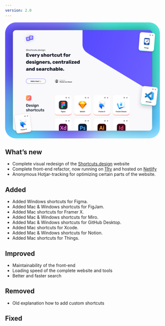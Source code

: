 ```yaml
---
version: 2.0
---
```


![Shortcuts.design V2.0](../docs/Shortcuts.design.jpg)

## What’s new
- Complete visual redesign of the [Shortcuts.design](/) website
- Complete front-end refactor, now running on [11ty](https://www.11ty.dev) and hosted on [Netlify](https://www.netlify.com)
- Anonymous Hotjar-tracking for optimizing certain parts of the website.

## Added
- Added Windows shortcuts for Figma.
- Added Mac & Windows shortcuts for FigJam.
- Added Mac shortcuts for Framer X.
- Added Mac & Windows shortcuts for Miro.
- Added Mac & Windows shortcuts for GitHub Desktop.
- Added Mac shortcuts for Xcode.
- Added Mac & Windows shortcuts for Notion.
- Added Mac shortcuts for Things.

## Improved
- Maintainability of the front-end
- Loading speed of the complete website and tools
- Better and faster search

## Removed
- Old explanation how to add custom shortcuts

## Fixed
